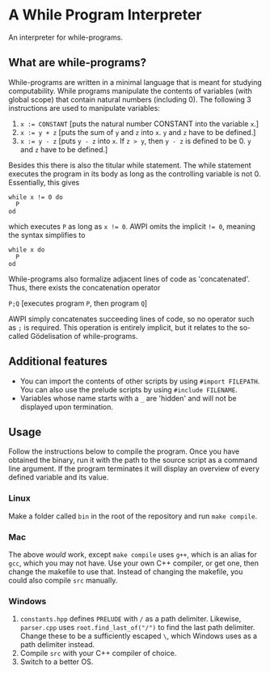 # A While Program Interpreter
An interpreter for while-programs.

## What are while-programs?
While-programs are written in a minimal language that is meant for studying computability. While programs manipulate the contents of variables (with global scope) that contain natural numbers (including 0). The following 3 instructions are used to manipulate variables:

1. `x := CONSTANT` [puts the natural number CONSTANT into the variable `x`.]
2. `x := y + z` [puts the sum of `y` and `z` into `x`. `y` and `z` have to be defined.]
3. `x := y - z` [puts `y - z` into `x`. If `z > y`, then `y - z` is defined to be 0. `y` and `z` have to be defined.]

Besides this there is also the titular while statement. The while statement executes the program in its body as long as the controlling variable is not 0. Essentially, this gives

```
while x != 0 do
  P
od
```

which executes `P` as long as `x != 0`. AWPI omits the implicit `!= 0`, meaning the syntax simplifies to

```
while x do
  P
od
```

While-programs also formalize adjacent lines of code as 'concatenated'. Thus, there exists the concatenation operator

`P;Q` [executes program `P`, then program `Q`]

AWPI simply concatenates succeeding lines of code, so no operator such as `;` is required. This operation is entirely implicit, but it relates to the so-called Gödelisation of while-programs.

## Additional features
* You can import the contents of other scripts by using `#import FILEPATH`. You can also use the prelude scripts by using `#include FILENAME`.
* Variables whose name starts with a `_` are 'hidden' and will not be displayed upon termination.

## Usage
Follow the instructions below to compile the program. Once you have obtained the binary, run it with the path to the source script as a command line argument. If the program terminates it will display an overview of every defined variable and its value.

### Linux
Make a folder called `bin` in the root of the repository and run `make compile`.

### Mac
The above *would* work, except `make compile` uses `g++`, which is an alias for `gcc`, which you may not have. Use your own C++ compiler, or get one, then change the makefile to use that. Instead of changing the makefile, you could also compile `src` manually.

### Windows
1. `constants.hpp` defines `PRELUDE` with `/` as a path delimiter. Likewise, `parser.cpp` uses `root.find_last_of("/")` to find the last path delimiter. Change these to be a sufficiently escaped `\`, which Windows uses as a path delimiter instead.
2. Compile `src` with your C++ compiler of choice.
3. Switch to a better OS.
